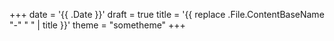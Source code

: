 +++
date = '{{ .Date }}'
draft = true
title = '{{ replace .File.ContentBaseName "-" " " | title }}'
theme = "sometheme"
+++
